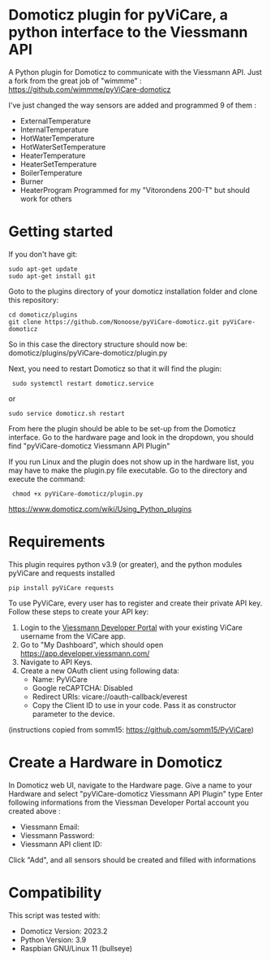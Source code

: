 # Domoticz plugin for pyViCare, a python interface to the Viessmann API
A Python plugin for Domoticz to communicate with the Viessmann API.
Just a fork from the great job of "wimmme" :
https://github.com/wimmme/pyViCare-domoticz

I've just changed the way sensors are added and programmed 9 of them :
- ExternalTemperature
- InternalTemperature
- HotWaterTemperature
- HotWaterSetTemperature
- HeaterTemperature
- HeaterSetTemperature
- BoilerTemperature
- Burner
- HeaterProgram
Programmed for my "Vitorondens 200-T" but should work for others

# Getting started
If you don't have git:
```
sudo apt-get update
sudo apt-get install git
```
Goto to the plugins directory of your domoticz installation folder and clone this repository:
```
cd domoticz/plugins
git clone https://github.com/Nonoose/pyViCare-domoticz.git pyViCare-domoticz
```
So in this case the directory structure should now be: domoticz/plugins/pyViCare-domoticz/plugin.py

Next, you need to restart Domoticz so that it will find the plugin:
```
 sudo systemctl restart domoticz.service
```
or
```
sudo service domoticz.sh restart
```
From here the plugin should be able to be set-up from the Domoticz interface. Go to the hardware page and look in the dropdown, you should find "pyViCare-domoticz Viessmann API Plugin"

If you run Linux and the plugin does not show up in the hardware list, you may have to make the plugin.py file executable. Go to the directory and execute the command:
```
 chmod +x pyViCare-domoticz/plugin.py
```

https://www.domoticz.com/wiki/Using_Python_plugins

# Requirements
This plugin requires python v3.9 (or greater), and the python modules pyViCare and requests installed
```
pip install pyViCare requests
```

To use PyViCare, every user has to register and create their private API key. Follow these steps to create your API key:

1. Login to the [Viessmann Developer Portal](https://developer.viessmann.com/start.html) with your existing ViCare username from the ViCare app.
2. Go to "My Dashboard", which should open https://app.developer.viessmann.com/
3. Navigate to API Keys.
4. Create a new OAuth client using following data:
   * Name: PyViCare
   * Google reCAPTCHA: Disabled
   * Redirect URIs: vicare://oauth-callback/everest
   * Copy the Client ID to use in your code. Pass it as constructor parameter to the device.

(instructions copied from somm15: https://github.com/somm15/PyViCare)

# Create a Hardware in Domoticz
In Domoticz web UI, navigate to the Hardware page.
Give a name to your Hardware and select "pyViCare-domoticz Viessmann API Plugin" type
Enter following informations from the Viessman Developer Portal account you created above :
- Viessmann Email:	
- Viessmann Password:	
- Viessmann API client ID:

Click "Add", and all sensors should be created and filled with informations

# Compatibility
This script was tested with:
* Domoticz Version: 2023.2
* Python Version: 3.9
* Raspbian GNU/Linux 11 (bullseye)
